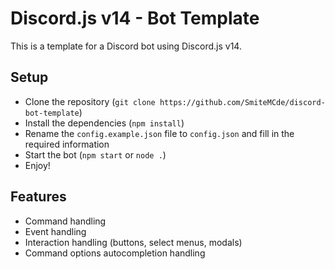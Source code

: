 # Discord.js v14 - Bot Template
This is a template for a Discord bot using Discord.js v14.

## Setup
- Clone the repository (`git clone https://github.com/SmiteMCde/discord-bot-template`)
- Install the dependencies (`npm install`)
- Rename the `config.example.json` file to `config.json` and fill in the required information
- Start the bot (`npm start` or `node .`)
- Enjoy!

## Features
- Command handling
- Event handling
- Interaction handling (buttons, select menus, modals)
- Command options autocompletion handling